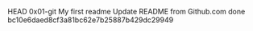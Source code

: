 HEAD
0x01-git
My first readme
Update README from Github.com done
bc10e6daed8cf3a81bc62e7b25887b429dc29949
